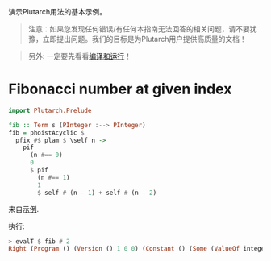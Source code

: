 演示Plutarch用法的基本示例。

> 注意：如果您发现任何错误/有任何本指南无法回答的相关问题，请不要犹豫，立即提出问题。我们的目标是为Plutarch用户提供高质量的文档！

> 另外: 一定要先看看[编译和运行](./../GUIDE.md#compiling-and-running)！

# Fibonacci number at given index

```hs
import Plutarch.Prelude

fib :: Term s (PInteger :--> PInteger)
fib = phoistAcyclic $
  pfix #$ plam $ \self n ->
    pif
      (n #== 0)
      0
      $ pif
        (n #== 1)
        1
        $ self # (n - 1) + self # (n - 2)
```

来自[示例](https://github.com/Plutonomicon/plutarch/tree/master/plutarch-test).

执行:

```hs
> evalT $ fib # 2
Right (Program () (Version () 1 0 0) (Constant () (Some (ValueOf integer 2))))
```
